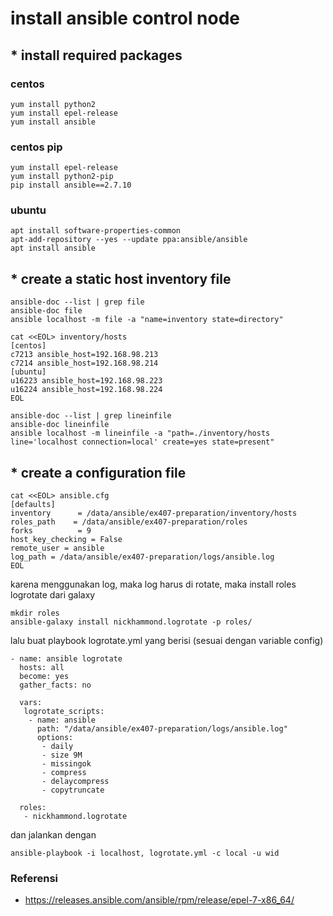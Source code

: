 # install ansible control node

## * install required packages

### centos
```
yum install python2
yum install epel-release
yum install ansible
```
### centos pip
```
yum install epel-release
yum install python2-pip
pip install ansible==2.7.10
```
### ubuntu
```
apt install software-properties-common
apt-add-repository --yes --update ppa:ansible/ansible
apt install ansible
```

## * create a static host inventory file
```
ansible-doc --list | grep file
ansible-doc file
ansible localhost -m file -a "name=inventory state=directory"

cat <<EOL> inventory/hosts 
[centos]
c7213 ansible_host=192.168.98.213
c7214 ansible_host=192.168.98.214
[ubuntu]
u16223 ansible_host=192.168.98.223
u16224 ansible_host=192.168.98.224
EOL

ansible-doc --list | grep lineinfile
ansible-doc lineinfile
ansible localhost -m lineinfile -a "path=./inventory/hosts line='localhost connection=local' create=yes state=present"
```

## * create a configuration file
```
cat <<EOL> ansible.cfg
[defaults]
inventory      = /data/ansible/ex407-preparation/inventory/hosts
roles_path    = /data/ansible/ex407-preparation/roles
forks          = 9
host_key_checking = False
remote_user = ansible
log_path = /data/ansible/ex407-preparation/logs/ansible.log
EOL
```
karena menggunakan log, maka log harus di rotate, maka install roles logrotate dari galaxy
```
mkdir roles
ansible-galaxy install nickhammond.logrotate -p roles/
```
lalu buat playbook logrotate.yml yang berisi (sesuai dengan variable config)
```
- name: ansible logrotate
  hosts: all
  become: yes
  gather_facts: no

  vars:
   logrotate_scripts:
    - name: ansible
      path: "/data/ansible/ex407-preparation/logs/ansible.log"
      options:
       - daily
       - size 9M
       - missingok
       - compress
       - delaycompress
       - copytruncate

  roles:
   - nickhammond.logrotate
```
dan jalankan dengan
```
ansible-playbook -i localhost, logrotate.yml -c local -u wid
```

### Referensi
* https://releases.ansible.com/ansible/rpm/release/epel-7-x86_64/

